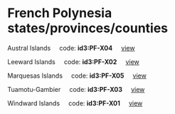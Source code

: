 # French Polynesia states/provinces/counties
Austral Islands&nbsp;&nbsp;&nbsp;&nbsp;&nbsp;code: **id3:PF-X04**&nbsp;&nbsp;&nbsp;&nbsp;&nbsp;[view](../export/geojson/medium/id3/pf/x04.geojson)&nbsp;&nbsp;&nbsp;&nbsp;&nbsp;


Leeward Islands&nbsp;&nbsp;&nbsp;&nbsp;&nbsp;code: **id3:PF-X02**&nbsp;&nbsp;&nbsp;&nbsp;&nbsp;[view](../export/geojson/medium/id3/pf/x02.geojson)&nbsp;&nbsp;&nbsp;&nbsp;&nbsp;


Marquesas Islands&nbsp;&nbsp;&nbsp;&nbsp;&nbsp;code: **id3:PF-X05**&nbsp;&nbsp;&nbsp;&nbsp;&nbsp;[view](../export/geojson/medium/id3/pf/x05.geojson)&nbsp;&nbsp;&nbsp;&nbsp;&nbsp;


Tuamotu-Gambier&nbsp;&nbsp;&nbsp;&nbsp;&nbsp;code: **id3:PF-X03**&nbsp;&nbsp;&nbsp;&nbsp;&nbsp;[view](../export/geojson/medium/id3/pf/x03.geojson)&nbsp;&nbsp;&nbsp;&nbsp;&nbsp;


Windward Islands&nbsp;&nbsp;&nbsp;&nbsp;&nbsp;code: **id3:PF-X01**&nbsp;&nbsp;&nbsp;&nbsp;&nbsp;[view](../export/geojson/medium/id3/pf/x01.geojson)&nbsp;&nbsp;&nbsp;&nbsp;&nbsp;


